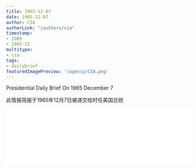 ```yaml
---
title: 1965-12-07
date: 1965-12-07
author: CIA 
authorLink: "/authors/cia"
timestamp: 
- 1965
- 1965-12
multitype: 
- cia
tags: 
- dailybrief
featuredImagePreview: '/agency/CIA.png'
---
```



Presidential Daily Brief On 1965 December 7

此情报简报于1965年12月7日被递交给时任美国总统

<!--more-->





<div id="over" style="width:100%; overflow:hidden"> <iframe id="sFrame" name="sFrame" frameborder="no" border="0"  allowfullscreen marginwidth="0" scrolling="no" src = " /CIA/1965-12-07.html "  style = " position:absulute; width: 806px; top: 300;" > </iframe> </div>
